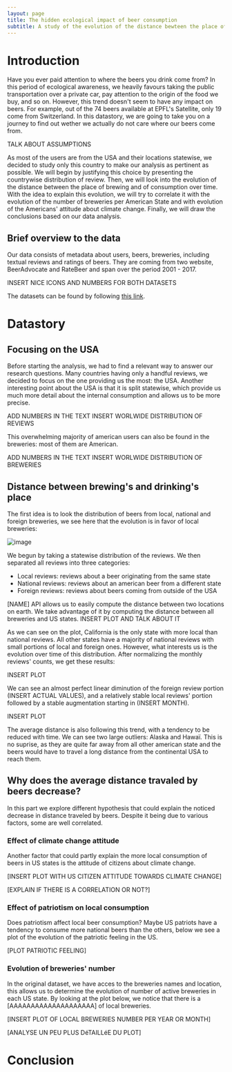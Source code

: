 ```yaml
---
layout: page
title: The hidden ecological impact of beer consumption
subtitle: A study of the evolution of the distance bewteen the place of production and the place of consumption
---
```


# Introduction

Have you ever paid attention to where the beers you drink come from? In this period of ecological awareness, we heavily favours taking the public transportation over a private car, pay attention to the origin of the food we buy, and so on. However, this trend doesn't seem to have any impact on beers. For example, out of the 74 beers available at EPFL's Satellite, only 19 come from Switzerland. In this datastory, we are going to take you on a journey to find out wether we actually do not care where our beers come from.

TALK ABOUT ASSUMPTIONS

As most of the users are from the USA and their locations statewise, we decided to study only this country to make our analysis as pertinent as possible. We will begin by justifying this choice by presenting the countrywise distribution of review. Then, we will look into the evolution of the distance between the place of brewing and of consumption over time. With the idea to explain this evolution, we will try to correlate it with the evolution of the number of breweries per American State and with evolution of the Americans' attitude about climate change. Finally, we will draw the conclusions based on our data analysis.

## Brief overview to the data

Our data consists of metadata about users, beers, breweries, including textual reviews and ratings of beers. They are coming from two website, BeerAdvocate and RateBeer and span over the period 2001 - 2017.

INSERT NICE ICONS AND NUMBERS FOR BOTH DATASETS

The datasets can be found by following [this link](https://drive.google.com/drive/folders/1Wz6D2FM25ydFw_-41I9uTwG9uNsN4TCF).


# Datastory

## Focusing on the USA

Before starting the analysis, we had to find a relevant way to answer our research questions. Many countries having only a handful reviews, we decided to focus on the one providing us the most: the USA. Another interesting point about the USA is that it is split statewise, which provide us much more detail about the internal consumption and allows us to be more precise.

ADD NUMBERS IN THE TEXT
INSERT WORLWIDE DISTRIBUTION OF REVIEWS

This overwhelming majority of american users can also be found in the breweries: most of them are American.

ADD NUMBERS IN THE TEXT
INSERT WORLWIDE DISTRIBUTION OF BREWERIES

## Distance between brewing's and drinking's place
The first idea is to look the distribution of beers from local, national and foreign breweries, we see here that the evolution is in favor of local breweries: 

![image](https://github.com/user-attachments/assets/b8d63f5b-1919-41c7-81c9-9893cdb4f5e4)

We begun by taking a statewise distribution of the reviews. We then separated all reviews into three categories:
- Local reviews: reviews about a beer originating from the same state
- National reviews: reviews about an american beer from a different state
- Foreign reviews: reviews about beers coming from outside of the USA

[NAME] API allows us to easily compute the distance between two locations on earth. We take advantage of it by computing the distance between all breweries and US states. 
INSERT PLOT AND TALK ABOUT IT

As we can see on the plot, California is the only state with more local than national reviews. All other states have a majority of national reviews with small portions of local and foreign ones. However, what interests us is the evolution over time of this distribution. After normalizing the monthly reviews' counts, we get these results:

INSERT PLOT

We can see an almost perfect linear diminution of the foreign review portion (INSERT ACTUAL VALUES), and a relatively stable local reviews' portion followed by a stable augmentation starting in (INSERT MONTH).

INSERT PLOT

The average distance is also following this trend, with a tendency to be reduced with time. We can see two large outliers: Alaska and Hawaï. This is no suprise, as they are quite far away from all other american state and the beers would have to travel a long distance from the continental USA to reach them.

## Why does the average distance travaled by beers decrease?
In this part we explore different hypothesis that could explain the noticed decrease in distance traveled by beers. Despite it being due to various factors, some are well correlated.
### Effect of climate change attitude
Another factor that could partly explain the more local consumption of beers in US states is the attitude of citizens about climate change.

[INSERT PLOT WITH US CITIZEN ATTITUDE TOWARDS CLIMATE CHANGE]

[EXPLAIN IF THERE IS A CORRELATION OR NOT?]

### Effect of patriotism on local consumption
Does patriotism affect local beer consumption? Maybe US patriots have a tendency to consume more national beers than the others, below we see a plot of the evolution of the patriotic feeling in the US.

[PLOT PATRIOTIC FEELING]

### Evolution of breweries' number
In the original dataset, we have acces to the breweries names and location, this allows us to determine the evolution of number of active breweries in each US state. By looking at the plot below, we notice that there is a [AAAAAAAAAAAAAAAAAAAA] of local breweries.

[INSERT PLOT OF LOCAL BREWERIES NUMBER PER YEAR OR MONTH]

[ANALYSE UN PEU PLUS DéTAILLéE DU PLOT]

# Conclusion
